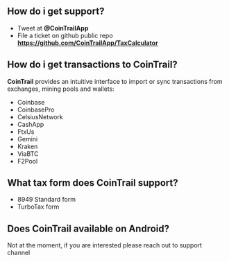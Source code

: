 ## How do i get support?

- Tweet at **@CoinTrailApp**
- File a ticket on github public repo **https://github.com/CoinTrailApp/TaxCalculator**

## How do i get transactions to CoinTrail?

**CoinTrail** provides an intuitive interface to import or sync transactions from exchanges, mining pools and wallets:

- Coinbase
- CoinbasePro
- CelsiusNetwork
- CashApp
- FtxUs
- Gemini
- Kraken
- ViaBTC
- F2Pool

## What tax form does CoinTrail support?

- 8949 Standard form
- TurboTax form

## Does CoinTrail available on Android?

Not at the moment, if you are interested please reach out to support channel
